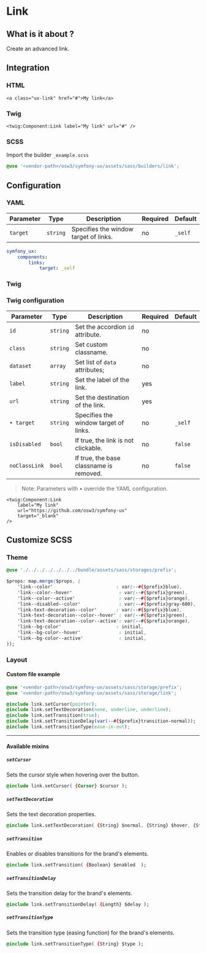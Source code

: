 # Link



## What is it about ?

Create an advanced link.



## Integration

<!-- tabs:start -->
### **HTML**

```twig
<a class="ux-link" href="#">My link</a>
``` 

### **Twig**

```twig
<twig:Component:Link label="My link" url="#" />
``` 

### **SCSS**

Import the builder `_example.scss`

```css 
@use '<vendor-path>/osw3/symfony-ux/assets/sass/builders/link';
```
<!-- tabs:end -->



## Configuration

<!-- tabs:start -->
### **YAML**

| Parameter | Type | Description | Required | Default |
|-|-|-|-|-|
| `target` | `string` | Specifies the window target of links. | no | `_self` |

```yaml
symfony_ux:
    components:
        links:
            target: _self
```

### **Twig**

### Twig configuration

| Parameter | Type | Description | Required | Default |
|-|-|-|-|-|
| `id` | `string` | Set the accordion `id` attribute. | no |  |
| `class` | `string` | Set custom classname. | no |  |
| `dataset` | `array` | Set list of `data` attributes; | no |  |
| `label` | `string` | Set the label of the link. | yes |  |
| `url` | `string` | Set the destination of the link. | yes |  |
| `• target` | `string` | Specifies the window target of links. | no | `_self` |
| `isDisabled` | `bool` | If true, the link is not clickable. | no | `false` |
| `noClassLink` | `bool` | If true, the base classname is removed. | no | `false` |


> Note: Parameters with • override the YAML configuration.

```twig 
<twig:Component:Link 
    label="My link" 
    url="https://github.com/osw3/symfony-ux" 
    target="_blank" 
/>
```
<!-- tabs:end -->




## Customize SCSS

<!-- tabs:start -->

### **Theme**

```css 
@use './../../../../../../bundle/assets/sass/storages/prefix';

$props: map.merge($props, (
    'link--color'                       : var(--#{$prefix}blue),
    'link--color--hover'                 : var(--#{$prefix}green),
    'link--color--active'                : var(--#{$prefix}orange),
    'link--disabled--color'              : var(--#{$prefix}gray-600),
    'link-text-decoration--color'       : var(--#{$prefix}blue),
    'link-text-decoration--color--hover' : var(--#{$prefix}green),
    'link-text-decoration--color--active': var(--#{$prefix}orange),
    'link--bg-color'                    : initial,
    'link--bg-color--hover'              : initial,
    'link--bg-color--active'             : initial,
));
```

### **Layout**

#### Custom file example

```css 
@use '<vendor-path>/osw3/symfony-ux/assets/sass/storage/prefix';
@use '<vendor-path>/osw3/symfony-ux/assets/sass/storage/link';

@include link.setCursor(pointer);
@include link.setTextDecoration(none, underline, underline);
@include link.setTransition(true);
@include link.setTransitionDelay(var(--#{$prefix}transition-normal));
@include link.setTransitionType(ease-in-out);
```

<hr>

#### Available mixins

##### `setCursor`

Sets the cursor style when hovering over the button.

```css 
@include link.setCursor( {Cursor} $cursor );
```

##### `setTextDecoration`

Sets the text decoration properties.

```css 
@include link.setTextDecoration( {String} $normal, {String} $hover, {String} $active );
```

##### `setTransition`

Enables or disables transitions for the brand's elements.

```css 
@include link.setTransition( {Boolean} $enabled  );
```

##### `setTransitionDelay`

Sets the transition delay for the brand's elements.

```css 
@include link.setTransitionDelay( {Length} $delay );
```

##### `setTransitionType`

Sets the transition type (easing function) for the brand's elements.

```css 
@include link.setTransitionType( {String} $type );
```
<!-- tabs:end -->

